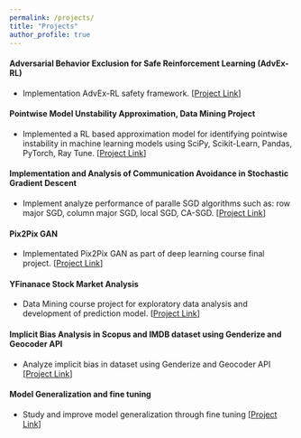```yaml
---
permalink: /projects/
title: "Projects"
author_profile: true
---
```


#### Adversarial Behavior Exclusion for Safe Reinforcement Learning (AdvEx-RL)
- Implementation AdvEx-RL safety framework. [[Project Link](https://github.com/asifurrahman1/AdvEx-RL)]

#### Pointwise Model Unstability Approximation, Data Mining Project
- Implemented a RL based approximation model for identifying pointwise instability in machine learning models using
SciPy, Scikit-Learn, Pandas, PyTorch, Ray Tune. [[Project Link]()]
#### Implementation and Analysis of Communication Avoidance in Stochastic Gradient Descent
- Implement analyze performance of paralle SGD algorithms such as: row major SGD, column major SGD, local SGD, CA-SGD. [[Project Link](https://github.com/asifurrahman1/Advance_Parallel_computing_final_project)]
#### Pix2Pix GAN
- Implementated Pix2Pix GAN as part of deep learning course final project. [[Project Link](https://github.com/asifurrahman1/Pix2PixCGAN)]
#### YFinanace Stock Market Analysis
- Data Mining course project for exploratory data analysis and development of prediction model. [[Project Link](https://github.com/asifurrahman1/DM_Project4_stock_market_analysis)]
#### Implicit Bias Analysis in Scopus and IMDB dataset using Genderize and Geocoder API
- Analyze implicit bias in dataset using Genderize and Geocoder API [[Project Link](https://github.com/asifurrahman1/DM_project5_fairness_finding_implicit_bias_in_imdb_movie_and_scopus_dataset_genderize-geocoder)]
#### Model Generalization and fine tuning 
- Study and improve model generalization through fine tuning [[Project Link](https://github.com/asifurrahman1/DL_project_activation_observation_and_fine_tuning/tree/main)]


